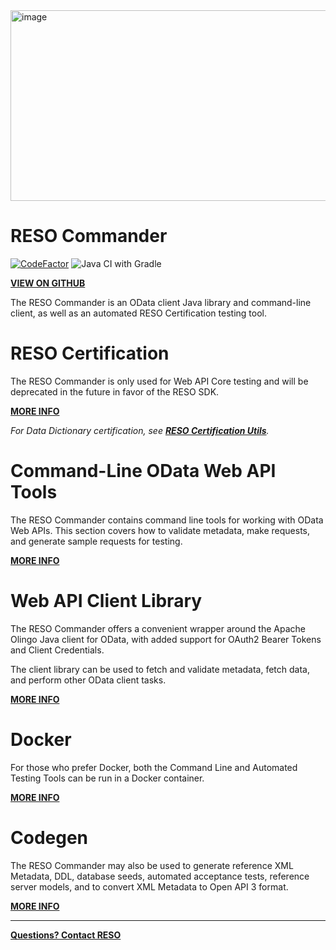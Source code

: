 <img width="1010" height="305" alt="image" src="https://github.com/user-attachments/assets/4fc04bbc-6e73-4168-8a68-97faa9e47281" />

# RESO Commander

[![CodeFactor](https://www.codefactor.io/repository/github/resostandards/web-api-commander/badge)](https://www.codefactor.io/repository/github/resostandards/web-api-commander)  ![Java CI with Gradle](https://github.com/RESOStandards/web-api-commander/workflows/Java%20CI%20with%20Gradle/badge.svg?branch=main)

[**VIEW ON GITHUB**](https://github.com/RESOStandards/web-api-commander)

The RESO Commander is an OData client Java library and command-line client, 
as well as an automated RESO Certification testing tool.

# RESO Certification
The RESO Commander is only used for Web API Core testing and will be deprecated in the future in favor of the RESO SDK. 

[**MORE INFO**](/doc/Certification.md)

_For Data Dictionary certification, see [**RESO Certification Utils**](https://github.com/RESOStandards/reso-certification-utils?tab=readme-ov-file#reso-data-dictionary-certification)._

# Command-Line OData Web API Tools
The RESO Commander contains command line tools for working with OData Web APIs. 
This section covers how to validate metadata, make requests, and generate sample requests for testing. 

[**MORE INFO**](/doc/CLI.md)

# Web API Client Library
The RESO Commander offers a convenient wrapper around the Apache Olingo Java client for OData, 
with added support for OAuth2 Bearer Tokens and Client Credentials. 

The client library can be used to fetch and validate metadata, fetch data, and perform other 
OData client tasks. 

[**MORE INFO**]((/doc/ODataClient.md))

# Docker
For those who prefer Docker, both the Command Line and Automated Testing Tools can be 
run in a Docker container. 

[**MORE INFO**](/doc/Docker.md)

# Codegen
The RESO Commander may also be used to generate reference XML Metadata, DDL, database seeds,
automated acceptance tests, reference server models, and to convert XML Metadata to Open API 3 format.

[**MORE INFO**](/doc/Codegen.md)

---

[**Questions? Contact RESO**](mailto:dev@reso.org)
